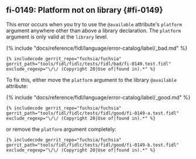 ## fi-0149: Platform not on library {#fi-0149}

This error occurs when you try to use the `@available` attribute's `platform`
argument anywhere other than above a library declaration. The `platform`
argument is only valid at the `library` level.

{% include "docs/reference/fidl/language/error-catalog/label/_bad.md" %}

```fidl
{% includecode gerrit_repo="fuchsia/fuchsia" gerrit_path="tools/fidl/fidlc/tests/fidl/bad/fi-0149.test.fidl" exclude_regexp="\/\/ (Copyright 20|Use of|found in).*" %}
```

To fix this, either move the `platform` argument to the library `@available`
attribute:

{% include "docs/reference/fidl/language/error-catalog/label/_good.md" %}

```fidl
{% includecode gerrit_repo="fuchsia/fuchsia" gerrit_path="tools/fidl/fidlc/tests/fidl/good/fi-0149-a.test.fidl" exclude_regexp="\/\/ (Copyright 20|Use of|found in).*" %}
```

or remove the `platform` argument completely:

```fidl
{% includecode gerrit_repo="fuchsia/fuchsia" gerrit_path="tools/fidl/fidlc/tests/fidl/good/fi-0149-b.test.fidl" exclude_regexp="\/\/ (Copyright 20|Use of|found in).*" %}
```
